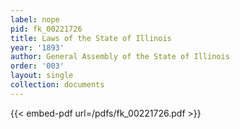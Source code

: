 ```yaml
---
label: nope
pid: fk_00221726
title: Laws of the State of Illinois
year: '1893'
author: General Assembly of the State of Illinois
order: '003'
layout: single
collection: documents
---
```



{{< embed-pdf url=/pdfs/fk_00221726.pdf >}}